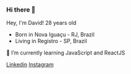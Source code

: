 ### Hi there 👋

Hey, I'm David! 28 years old 

<ul>
  <li>Born in Nova Iguaçu - RJ, Brazil</li>
  <li>Living in Registro - SP, Brazil</li>
</ul>

<p>🌱 I’m currently learning JavaScript and ReactJS</p>

<a href="#" target="_blank">Linkedin</a>
<a href="#" target="_blank">Instagram</a>
